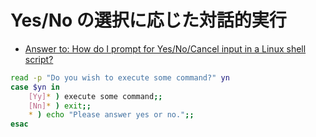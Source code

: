 # Yes/No の選択に応じた対話的実行

- [Answer to: How do I prompt for Yes/No/Cancel input in a Linux shell script?](https://stackoverflow.com/a/226724)

```sh
read -p "Do you wish to execute some command?" yn
case $yn in
    [Yy]* ) execute some command;;
    [Nn]* ) exit;;
    * ) echo "Please answer yes or no.";;
esac
```
